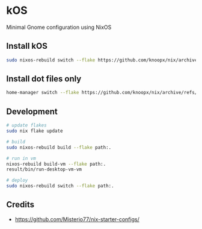 # kOS

Minimal Gnome configuration using NixOS

## Install kOS

```bash
sudo nixos-rebuild switch --flake https://github.com/knoopx/nix/archive/refs/heads/master.zip#hostname
```

## Install dot files only

```bash
home-manager switch --flake https://github.com/knoopx/nix/archive/refs/heads/master.zip#username
```

## Development

```bash
# update flakes
sudo nix flake update

# build
sudo nixos-rebuild build --flake path:.

# run in vm
nixos-rebuild build-vm --flake path:.
result/bin/run-desktop-vm-vm

# deploy
sudo nixos-rebuild switch --flake path:.
```

## Credits

- https://github.com/Misterio77/nix-starter-configs/
